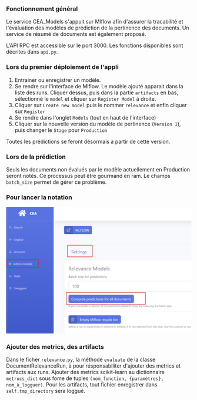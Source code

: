 ### Fonctionnement général
Le service CEA_Models s'appuit sur Mlflow afin d'assurer la tracabilité et
l'évaluation des modèles de prédiction de la pertinence des documents.
Un service de résumé de documents est également proposé.

L'API RPC est accessible sur le port 3000. Les fonctions disponibles sont
décrites dans `api.py`.

### Lors du premier déploiement de l'appli
1. Entrainer ou enregistrer un modèle.
2. Se rendre sur l'interface de Mlflow. Le modèle ajouté apparait dans la liste 
des runs. Cliquer dessus, puis dans la partie `artifacts` en bas, sélectionné le
`model` et cliquer sur `Register Model` à droite.
3. Cliquer sur `Create new model` puis le nommer `relevance` et enfin cliquer sur 
`Register`
4. Se rendre dans l'onglet `Models` (tout en haut de l'interface)
5. Cliquer sur la nouvelle version du modèle de pertinence (`Version 1`), puis 
changer le `Stage` pour `Production`

Toutes les prédictions se feront désormais à partir de cette version.

### Lors de la prédiction
Seuls les documents non évalués par le modèle actuellement en Production seront 
notés. Ce processus peut être gourmand en ram. Le champs `batch_size` permet de
gérer ce problème.

### Pour lancer la notation

![](.README_images/064ab314.png)

### Ajouter des metrics, des artifacts
Dans le ficher `relevance.py`, la méthode `evaluate` de la classe DocumentRelevanceRun,
à pour résponsabiliter d'ajouter des metrics et artifacts aux runs.
Ajouter des metrics scikit-learn au dictionnaire `metrucs_dict` sous fome de tuples
`(nom_fonction, {paramètres}, nom_à_logguer)`.
Pour les artifacts, tout fichier enregistrer dans `self.tmp_directory` sera loggué.


